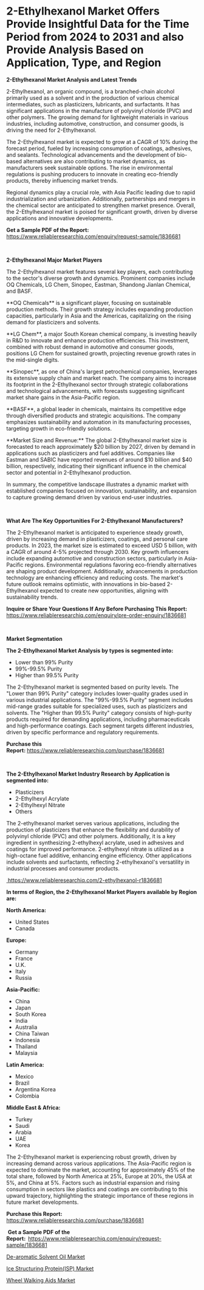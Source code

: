 <p><h1>2-Ethylhexanol Market Offers Provide Insightful Data for the Time Period from 2024 to 2031 and also Provide Analysis Based on Application, Type, and Region</h1></p><p><strong>2-Ethylhexanol Market Analysis and Latest Trends</strong></p>
<p><p>2-Ethylhexanol, an organic compound, is a branched-chain alcohol primarily used as a solvent and in the production of various chemical intermediates, such as plasticizers, lubricants, and surfactants. It has significant applications in the manufacture of polyvinyl chloride (PVC) and other polymers. The growing demand for lightweight materials in various industries, including automotive, construction, and consumer goods, is driving the need for 2-Ethylhexanol.</p><p>The 2-Ethylhexanol market is expected to grow at a CAGR of 10% during the forecast period, fueled by increasing consumption of coatings, adhesives, and sealants. Technological advancements and the development of bio-based alternatives are also contributing to market dynamics, as manufacturers seek sustainable options. The rise in environmental regulations is pushing producers to innovate in creating eco-friendly products, thereby influencing market trends.</p><p>Regional dynamics play a crucial role, with Asia Pacific leading due to rapid industrialization and urbanization. Additionally, partnerships and mergers in the chemical sector are anticipated to strengthen market presence. Overall, the 2-Ethylhexanol market is poised for significant growth, driven by diverse applications and innovative developments.</p></p>
<p><strong>Get a Sample PDF of the Report:&nbsp;</strong> <a href="https://www.reliableresearchiq.com/enquiry/request-sample/1836681?utm_campaign=904&utm_medium=2&utm_source=Github&utm_content=ia&utm_term=31122024&utm_id=2-ethylhexanol">https://www.reliableresearchiq.com/enquiry/request-sample/1836681</a></p>
<p>&nbsp;</p>
<p><strong>2-Ethylhexanol Major Market Players</strong></p>
<p><p>The 2-Ethylhexanol market features several key players, each contributing to the sector's diverse growth and dynamics. Prominent companies include OQ Chemicals, LG Chem, Sinopec, Eastman, Shandong Jianlan Chemical, and BASF.</p><p>**OQ Chemicals** is a significant player, focusing on sustainable production methods. Their growth strategy includes expanding production capacities, particularly in Asia and the Americas, capitalizing on the rising demand for plasticizers and solvents.</p><p>**LG Chem**, a major South Korean chemical company, is investing heavily in R&D to innovate and enhance production efficiencies. This investment, combined with robust demand in automotive and consumer goods, positions LG Chem for sustained growth, projecting revenue growth rates in the mid-single digits.</p><p>**Sinopec**, as one of China's largest petrochemical companies, leverages its extensive supply chain and market reach. The company aims to increase its footprint in the 2-Ethylhexanol sector through strategic collaborations and technological advancements, with forecasts suggesting significant market share gains in the Asia-Pacific region.</p><p>**BASF**, a global leader in chemicals, maintains its competitive edge through diversified products and strategic acquisitions. The company emphasizes sustainability and automation in its manufacturing processes, targeting growth in eco-friendly solutions.</p><p>**Market Size and Revenue:** The global 2-Ethylhexanol market size is forecasted to reach approximately $20 billion by 2027, driven by demand in applications such as plasticizers and fuel additives. Companies like Eastman and SABIC have reported revenues of around $10 billion and $40 billion, respectively, indicating their significant influence in the chemical sector and potential in 2-Ethylhexanol production.</p><p>In summary, the competitive landscape illustrates a dynamic market with established companies focused on innovation, sustainability, and expansion to capture growing demand driven by various end-user industries.</p></p>
<p>&nbsp;</p>
<p><strong>What Are The Key Opportunities For 2-Ethylhexanol Manufacturers?</strong></p>
<p><p>The 2-Ethylhexanol market is anticipated to experience steady growth, driven by increasing demand in plasticizers, coatings, and personal care products. In 2023, the market size is estimated to exceed USD 5 billion, with a CAGR of around 4-5% projected through 2030. Key growth influencers include expanding automotive and construction sectors, particularly in Asia-Pacific regions. Environmental regulations favoring eco-friendly alternatives are shaping product development. Additionally, advancements in production technology are enhancing efficiency and reducing costs. The market's future outlook remains optimistic, with innovations in bio-based 2-Ethylhexanol expected to create new opportunities, aligning with sustainability trends.</p></p>
<p><strong>Inquire or Share Your Questions If Any Before Purchasing This Report:</strong> <a href="https://www.reliableresearchiq.com/enquiry/pre-order-enquiry/1836681?utm_campaign=904&utm_medium=2&utm_source=Github&utm_content=ia&utm_term=31122024&utm_id=2-ethylhexanol">https://www.reliableresearchiq.com/enquiry/pre-order-enquiry/1836681</a></p>
<p>&nbsp;</p>
<p><strong>Market Segmentation</strong></p>
<p><strong>The 2-Ethylhexanol Market Analysis by types is segmented into:</strong></p>
<p><ul><li>Lower than 99% Purity</li><li>99%-99.5% Purity</li><li>Higher than 99.5% Purity</li></ul></p>
<p><p>The 2-Ethylhexanol market is segmented based on purity levels. The "Lower than 99% Purity" category includes lower-quality grades used in various industrial applications. The "99%-99.5% Purity" segment includes mid-range grades suitable for specialized uses, such as plasticizers and solvents. The "Higher than 99.5% Purity" category consists of high-purity products required for demanding applications, including pharmaceuticals and high-performance coatings. Each segment targets different industries, driven by specific performance and regulatory requirements.</p></p>
<p><strong>Purchase this Report:&nbsp;</strong><a href="https://www.reliableresearchiq.com/purchase/1836681?utm_campaign=904&utm_medium=2&utm_source=Github&utm_content=ia&utm_term=31122024&utm_id=2-ethylhexanol">https://www.reliableresearchiq.com/purchase/1836681</a></p>
<p>&nbsp;</p>
<p><strong>The 2-Ethylhexanol Market Industry Research by Application is segmented into:</strong></p>
<p><ul><li>Plasticizers</li><li>2-Ethylhexyl Acrylate</li><li>2-Ethylhexyl Nitrate</li><li>Others</li></ul></p>
<p><p>The 2-ethylhexanol market serves various applications, including the production of plasticizers that enhance the flexibility and durability of polyvinyl chloride (PVC) and other polymers. Additionally, it is a key ingredient in synthesizing 2-ethylhexyl acrylate, used in adhesives and coatings for improved performance. 2-ethylhexyl nitrate is utilized as a high-octane fuel additive, enhancing engine efficiency. Other applications include solvents and surfactants, reflecting 2-ethylhexanol's versatility in industrial processes and consumer products.</p></p>
<p><a href="https://www.reliableresearchiq.com/2-ethylhexanol-r1836681?utm_campaign=904&utm_medium=2&utm_source=Github&utm_content=ia&utm_term=31122024&utm_id=2-ethylhexanol">&nbsp;https://www.reliableresearchiq.com/2-ethylhexanol-r1836681</a></p>
<p><strong>In terms of Region, the 2-Ethylhexanol Market Players available by Region are:</strong></p>
<p>
    <p> <strong> North America: </strong>
        <ul>
            <li>United States</li>
            <li>Canada</li>
        </ul>
        </p> 
    <p> <strong> Europe: </strong>
        <ul>
            <li>Germany</li>
            <li>France</li>
            <li>U.K.</li>
            <li>Italy</li>
            <li>Russia</li>
        </ul>
        </p> 
    <p> <strong> Asia-Pacific: </strong>
        <ul>
            <li>China</li>
            <li>Japan</li>
            <li>South Korea</li>
            <li>India</li>
            <li>Australia</li>
            <li>China Taiwan</li>
            <li>Indonesia</li>
            <li>Thailand</li>
            <li>Malaysia</li>
        </ul>
        </p> 
    <p> <strong> Latin America: </strong>
        <ul>
            <li>Mexico</li>
            <li>Brazil</li>
            <li>Argentina Korea</li>
            <li>Colombia</li>
        </ul>
        </p> 
    <p> <strong> Middle East & Africa: </strong>
        <ul>
            <li>Turkey</li>
            <li>Saudi</li>
            <li>Arabia</li>
            <li>UAE</li>
            <li>Korea</li>
        </ul>
    </p>
    </p>
<p><p>The 2-Ethylhexanol market is experiencing robust growth, driven by increasing demand across various applications. The Asia-Pacific region is expected to dominate the market, accounting for approximately 45% of the total share, followed by North America at 25%, Europe at 20%, the USA at 5%, and China at 5%. Factors such as industrial expansion and rising consumption in sectors like plastics and coatings are contributing to this upward trajectory, highlighting the strategic importance of these regions in future market developments.</p></p>
<p><strong>Purchase this Report: </strong><a href="https://www.reliableresearchiq.com/purchase/1836681?utm_campaign=904&utm_medium=2&utm_source=Github&utm_content=ia&utm_term=31122024&utm_id=2-ethylhexanol">https://www.reliableresearchiq.com/purchase/1836681</a></p>
<p>&nbsp;<strong>Get a Sample PDF of the Report:&nbsp;&nbsp;</strong><a href="https://www.reliableresearchiq.com/enquiry/request-sample/1836681?utm_campaign=904&utm_medium=2&utm_source=Github&utm_content=ia&utm_term=31122024&utm_id=2-ethylhexanol">https://www.reliableresearchiq.com/enquiry/request-sample/1836681</a></p>
<p><strong></strong></p>
<p><p><a href="https://github.com/rosalinebhakta48/Market-Research-Report-List-1/blob/main/de-aromatic-solvent-oil-market.md?utm_campaign=904&utm_medium=2&utm_source=Github&utm_content=ia&utm_term=31122024&utm_id=2-ethylhexanol">De-aromatic Solvent Oil Market</a></p><p><a href="https://github.com/nathaliehurles7142/Market-Research-Report-List-1/blob/main/ice-structuring-proteinisp-market.md?utm_campaign=904&utm_medium=2&utm_source=Github&utm_content=ia&utm_term=31122024&utm_id=2-ethylhexanol">Ice Structuring Protein(ISP) Market</a></p><p><a href="https://github.com/chongseney974/Market-Research-Report-List-1/blob/main/wheel-walking-aids-market.md?utm_campaign=904&utm_medium=2&utm_source=Github&utm_content=ia&utm_term=31122024&utm_id=2-ethylhexanol">Wheel Walking Aids Market</a></p></p>